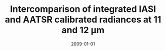 ---
title: "Intercomparison of integrated IASI and AATSR calibrated radiances at 11 and 12 μm"
collection: publications
permalink: /publication/2009-01-01-Illingworth20096677
date: 2009-01-01
venue: 'Atmospheric Chemistry and Physics'
paperurl: 'https://doi.org/10.5194/acp-9-6677-2009'
citation: 'Illingworth et al., <b>Intercomparison of integrated IASI and AATSR calibrated radiances at 11 and 12 μm</b>, Atmospheric Chemistry and Physics, 2009-01-01, 10.5194/acp-9-6677-2009'
---